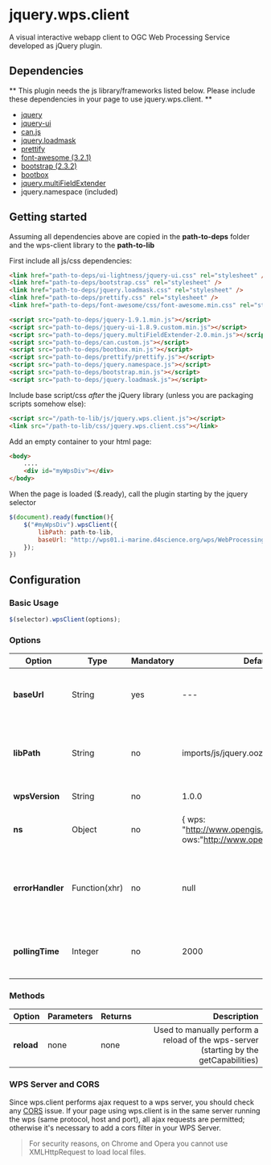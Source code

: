 jquery.wps.client
==

A visual interactive webapp client to OGC Web Processing Service developed as jQuery plugin.

## Dependencies

** This plugin needs the js library/frameworks listed below. Please include these dependencies in your page to use jquery.wps.client. **

- [jquery](http://jquery.com)
- [jquery-ui](https://jqueryui.com/)
- [can.js](http://canjs.com)
- [jquery.loadmask](https://code.google.com/p/jquery-loadmask)
- [prettify](http://google-code-prettify.googlecode.com/svn/trunk/README.html)
- [font-awesome (3.2.1)](http://fortawesome.github.io/Font-Awesome/3.2.1/)
- [bootstrap (2.3.2)](http://getbootstrap.com/2.3.2/)
- [bootbox](http://bootboxjs.com/)
- [jquery.multiFieldExtender](http://ymcaeastbay.org/js/jquery/jquery.multiFieldExtender-2.0.js)
- jquery.namespace (included)


## Getting started

Assuming all dependencies above are copied in the **path-to-deps** folder and the wps-client library to the **path-to-lib** 

First include all js/css dependencies:
```html
<link href="path-to-deps/ui-lightness/jquery-ui.css" rel="stylesheet" />
<link href="path-to-deps/bootstrap.css" rel="stylesheet" />
<link href="path-to-deps/jquery.loadmask.css" rel="stylesheet" />
<link href="path-to-deps/prettify.css" rel="stylesheet" />
<link href="path-to-deps/font-awesome/css/font-awesome.min.css" rel="stylesheet" />

<script src="path-to-deps/jquery-1.9.1.min.js"></script>
<script src="path-to-deps/jquery-ui-1.8.9.custom.min.js"></script>
<script src="path-to-deps/jquery.multiFieldExtender-2.0.min.js"></script>
<script src="path-to-deps/can.custom.js"></script>
<script src="path-to-deps/bootbox.min.js"></script>
<script src="path-to-deps/prettify/prettify.js"></script>
<script src="path-to-deps/jquery.namespace.js"></script>
<script src="path-to-deps/bootstrap.min.js"></script>
<script src="path-to-deps/jquery.loadmask.js"></script>
```

Include base script/css *after* the jQuery library (unless you are packaging scripts somehow else):

```html
<script src="/path-to-lib/js/jquery.wps.client.js"></script>
<link src="/path-to-lib/css/jquery.wps.client.css"></link>
```

Add an empty container to your html page:
```html
<body>
    ....
    <div id="myWpsDiv"></div>
</body>
```

When the page is loaded ($.ready), call the plugin starting by the jquery selector
```javascript
$(document).ready(function(){
    $("#myWpsDiv").wpsClient({
        libPath: path-to-lib,
        baseUrl: "http://wps01.i-marine.d4science.org/wps/WebProcessingService",
    });
})
```

## Configuration

### Basic Usage
```javascript
$(selector).wpsClient(options);
```

### Options

| Option           | Type       | Mandatory | Default          | Description     |
| ---------------- | ---------- | --------- | ---------------- | --------------: |
| **baseUrl**      | String     | yes       | ---              | The base wps url (without "?" and parameters) |
| **libPath**      | String     | no        | imports/js/jquery.oozie | The path where to reach the library (absolute or relative) |
| **wpsVersion**   | String     | no        | 1.0.0            | The wps version |
| **ns**           | Object     | no        | { wps: "http://www.opengis.net/wps/1.0.0", ows:"http://www.opengis.net/ows/1.1"} | The wps and ows namespace urls |
| **errorHandler** | Function(xhr) | no     | null             | The callback handler when some ajax server request goes bad |
| **pollingTime**  | Integer    | no        | 2000             | The polling time to check jobs status (in ms)

### Methods
| Option      | Parameters  | Returns   | Description     |
| ----------- | ----------- | --------- | --------------: |
| **reload**  | none        | none      | Used to manually perform a reload of the wps-server (starting by the getCapabilities) |

### WPS Server and CORS
Since wps.client performs ajax request to a wps server, you should check any [CORS](https://developer.mozilla.org/en-US/docs/HTTP/Access_control_CORS) issue. If your page using wps.client is in the same server running the wps (same protocol, host and port), all ajax requests are permitted; otherwise it's necessary to add a cors filter in your WPS Server.
>For security reasons, on Chrome and Opera you cannot use XMLHttpRequest to load local files.
